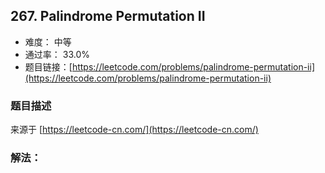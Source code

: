 ## 267. Palindrome Permutation II

- 难度： 中等
- 通过率： 33.0%
- 题目链接：[https://leetcode.com/problems/palindrome-permutation-ii](https://leetcode.com/problems/palindrome-permutation-ii)


### 题目描述

来源于 [https://leetcode-cn.com/](https://leetcode-cn.com/)



### 解法：